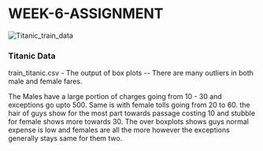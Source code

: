 # WEEK-6-ASSIGNMENT


![Titanic_train_data](https://user-images.githubusercontent.com/46574821/68523026-ffdd8b00-0280-11ea-8c05-86494dbd800f.png)

### Titanic Data

train_titanic.csv - The output of box plots --  There are many outliers in both male and female fares. 


The Males have a large portion of charges going from 10 - 30 and exceptions go upto 500. Same is with female tolls going from 20 to 60. the hair of guys show for the most part towards passage costing 10 and stubble for female shows more towards 30. The over boxplots shows guys normal expense is low and females are all the more however the exceptions generally stays same for them two.
